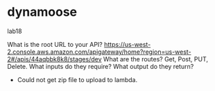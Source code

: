 # dynamoose
lab18


What is the root URL to your API? https://us-west-2.console.aws.amazon.com/apigateway/home?region=us-west-2#/apis/44aqbbk8k8/stages/dev
What are the routes? Get, Post, PUT, Delete.
What inputs do they require?
What output do they return?
- Could not get zip file to upload to lambda. 